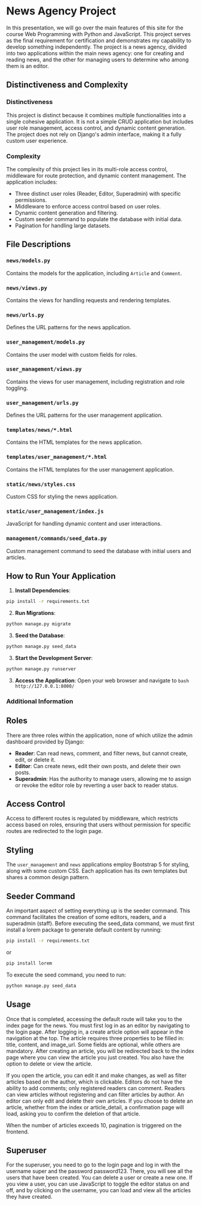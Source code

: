 # News Agency Project

In this presentation, we will go over the main features of this site for the course Web Programming with Python and JavaScript. This project serves as the final requirement for certification and demonstrates my capability to develop something independently. The project is a news agency, divided into two applications within the main news agency: one for creating and reading news, and the other for managing users to determine who among them is an editor.

## Distinctiveness and Complexity

### Distinctiveness
This project is distinct because it combines multiple functionalities into a single cohesive application. It is not a simple CRUD application but includes user role management, access control, and dynamic content generation. The project does not rely on Django's admin interface, making it a fully custom user experience.

### Complexity
The complexity of this project lies in its multi-role access control, middleware for route protection, and dynamic content management. The application includes:
- Three distinct user roles (Reader, Editor, Superadmin) with specific permissions.
- Middleware to enforce access control based on user roles.
- Dynamic content generation and filtering.
- Custom seeder command to populate the database with initial data.
- Pagination for handling large datasets.


## File Descriptions

### `news/models.py`
Contains the models for the application, including `Article` and `Comment`.

### `news/views.py`
Contains the views for handling requests and rendering templates.

### `news/urls.py`
Defines the URL patterns for the news application.

### `user_management/models.py`
Contains the user model with custom fields for roles.

### `user_management/views.py`
Contains the views for user management, including registration and role toggling.

### `user_management/urls.py`
Defines the URL patterns for the user management application.

### `templates/news/*.html`
Contains the HTML templates for the news application.

### `templates/user_management/*.html`
Contains the HTML templates for the user management application.

### `static/news/styles.css`
Custom CSS for styling the news application.

### `static/user_management/index.js`
JavaScript for handling dynamic content and user interactions.

### `management/commands/seed_data.py`
Custom management command to seed the database with initial users and articles.


## How to Run Your Application

1. **Install Dependencies**:
```bash
pip install -r requirements.txt
```
2. **Run Migrations**:
```bash
python manage.py migrate
```
3. **Seed the Database**:
```bash
python manage.py seed_data
```
3. **Start the Development Server**:
```bash
python manage.py runserver
```
3. **Access the Application**:
   Open your web browser and navigate to ```bash http://127.0.0.1:8000/ ``` 

### Additional Information

## Roles

There are three roles within the application, none of which utilize the admin dashboard provided by Django:
- **Reader**: Can read news, comment, and filter news, but cannot create, edit, or delete it.
- **Editor**: Can create news, edit their own posts, and delete their own posts.
- **Superadmin**: Has the authority to manage users, allowing me to assign or revoke the editor role by reverting a user back to reader status.

## Access Control

Access to different routes is regulated by middleware, which restricts access based on roles, ensuring that users without permission for specific routes are redirected to the login page.

## Styling

The `user_management` and `news` applications employ Bootstrap 5 for styling, along with some custom CSS. Each application has its own templates but shares a common design pattern.

## Seeder Command

An important aspect of setting everything up is the seeder command. This command facilitates the creation of some editors, readers, and a superadmin (staff). Before executing the seed_data command, we must first install a lorem package to generate default content by running:

```bash
pip install -r requirements.txt
```
or 
```bash
pip install lorem
```

To execute the seed command, you need to run:

```bash
python manage.py seed_data 
```

## Usage

Once that is completed, accessing the default route will take you to the index page for the news. You must first log in as an editor by navigating to the login page. After logging in, a create article option will appear in the navigation at the top. The article requires three properties to be filled in: title, content, and image_url. Some fields are optional, while others are mandatory. After creating an article, you will be redirected back to the index page where you can view the article you just created. You also have the option to delete or view the article.

If you open the article, you can edit it and make changes, as well as filter articles based on the author, which is clickable. Editors do not have the ability to add comments; only registered readers can comment. Readers can view articles without registering and can filter articles by author. An editor can only edit and delete their own articles. If you choose to delete an article, whether from the index or article_detail, a confirmation page will load, asking you to confirm the deletion of that article.

When the number of articles exceeds 10, pagination is triggered on the frontend.

## Superuser

For the superuser, you need to go to the login page and log in with the username super and the password password123. There, you will see all the users that have been created. You can delete a user or create a new one. If you view a user, you can use JavaScript to toggle the editor status on and off, and by clicking on the username, you can load and view all the articles they have created.